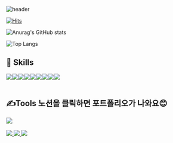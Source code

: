 ![header](https://capsule-render.vercel.app/api?type=wave&color=auto&height=300&section=header&text=SeongHyeon%20👇&animation=twinkling&Git&fontSize=70)


[![Hits](https://hits.seeyoufarm.com/api/count/incr/badge.svg?url=https%3A%2F%2Fgithub.com%2Fzkti123&count_bg=%2318B284&title_bg=%23555555&icon=&icon_color=%23E7E7E7&title=github&edge_flat=false)](https://hits.seeyoufarm.com)

![Anurag's GitHub stats](https://github-readme-stats.vercel.app/api?username=zkti123&show_icons=true&theme=shades-of-purple)

![Top Langs](https://github-readme-stats.vercel.app/api/top-langs/?username=zkti123&layout=compact&theme=merko)

## 💪 Skills

<div style="display:flex; flex-direction:row;">
    <img src="https://img.shields.io/badge/Java-007396?style=for-the-badge&logo=Java&logoColor=white"> 
    <img src="https://img.shields.io/badge/SpringBoot-6DB33F?style=for-the-badge&logo=springboot&logoColor=white"> 
    <img src="https://img.shields.io/badge/mysql-4479A1?style=for-the-badge&logo=mysql&logoColor=white">
    <img src="https://img.shields.io/badge/mariadb-000000?style=for-the-badge&logo=mariadb&logoColor=white">
    <br>
   <img src="https://img.shields.io/badge/JPA-003396?style=flat&logo=Java&logoColor=white">
   <img src="https://img.shields.io/badge/MyBatis-F05537?style=flat&logo=Java&logoColor=white">
  <img src="https://img.shields.io/badge/maven-C71A36?style=for-the-badge&logo=maven&logoColor=white">
  <img src="https://img.shields.io/badge/C%23-239120?style=flat&logo=c-sharp&logoColor=white">
<img src="https://img.shields.io/badge/Node.js-339933?style=flat&logo=node.js&logoColor=white">

 </div><br>
</div>

 
## ✍Tools 노션을 클릭하면 포트폴리오가 나와요😊
<div style="display:flex; flex-direction:row;">
     <a href="https://encouraging-bearberry-463.notion.site/3a65647208724c9cbac1fed342f13053?pvs=4" target="_blank"><img src="https://img.shields.io/badge/notion-000000?style=for-the-badge&logo=notion&logoColor=white">
   
 </div><br>
 <div>
      <img src="https://img.shields.io/badge/slack-4A154B?style=for-the-badge&logo=slack&logoColor=white">
    <img src="https://img.shields.io/badge/github-181717?style=for-the-badge&logo=github&logoColor=white"> 
    <img src="https://img.shields.io/badge/swagger-85EA2D?style=for-the-badge&logo=swagger&logoColor=white">
 </div>
</div>

